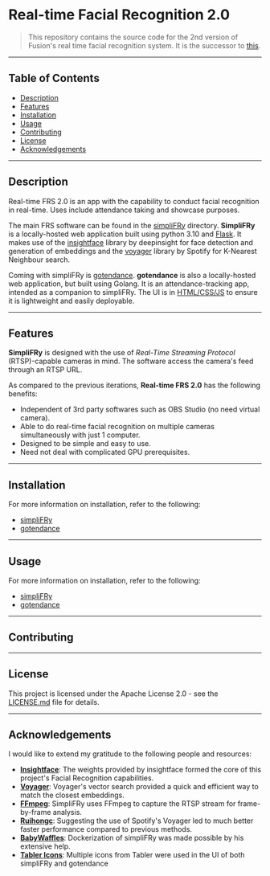 # Real-time Facial Recognition 2.0

> This repository contains the source code for the 2nd version of Fusion's real time facial recognition system. It is the successor to [this](https://github.com/CJBuzz/FRS).

---

## Table of Contents

- [Description](#description)
- [Features](#features)
- [Installation](#installation)
- [Usage](#usage)
- [Contributing](#contributing)
- [License](#license)
- [Acknowledgements](#acknowledgements)

---

## Description

Real-time FRS 2.0 is an app with the capability to conduct facial recognition in real-time. Uses include attendance taking and showcase purposes.

The main FRS software can be found in the [simpliFRy](https://github.com/CJBuzz/Real-time-FRS-2.0/tree/main/simpliFRy) directory. **SimpliFRy** is a locally-hosted web application built using python 3.10 and [Flask](https://github.com/pallets/flask). It makes use of the [insightface](https://github.com/deepinsight/insightface) library by deepinsight for face detection and generation of embeddings and the [voyager](https://github.com/spotify/voyager) library by Spotify for K-Nearest Neighbour search.

Coming with simpliFRy is [gotendance](https://github.com/CJBuzz/Real-time-FRS-2.0/tree/main/gotendance). **gotendance** is also a locally-hosted web application, but built using Golang. It is an attendance-tracking app, intended as a companion to simpliFRy. The UI is in <ins>HTML/CSS/JS</ins> to ensure it is lightweight and easily deployable.

---

## Features

**SimpliFRy** is designed with the use of *Real-Time Streaming Protocol* (RTSP)-capable cameras in mind. The software access the camera's feed through an RTSP URL.

As compared to the previous iterations, **Real-time FRS 2.0** has the following benefits:

- Independent of 3rd party softwares such as OBS Studio (no need virtual camera).
- Able to do real-time facial recognition on multiple cameras simultaneously with just 1 computer.
- Designed to be simple and easy to use.
- Need not deal with complicated GPU prerequisites.

---

## Installation

For more information on installation, refer to the following:
- [simpliFRy](./simplifry/ReadME.md#installation)
- [gotendance](./gotendance/ReadME.md#installation)

---

## Usage

For more information on installation, refer to the following:
- [simpliFRy](./simpliFRy/ReadME.md#usage)
- [gotendance](./gotendance/ReadME.md#usage)

---

## Contributing

---

## License 

This project is licensed under the Apache License 2.0 - see the [LICENSE.md](https://github.com/CJBuzz/Real-time-FRS-2.0/blob/main/LICENSE) file for details.

---

## Acknowledgements

I would like to extend my gratitude to the following people and resources:
- [**Insightface**](https://github.com/deepinsight/insightface): The weights provided by insightface formed the core of this project's Facial Recognition capabilities.
- [**Voyager**](https://github.com/spotify/voyager): Voyager's vector search provided a quick and efficient way to match the closest embeddings.
- [**FFmpeg**](https://www.ffmpeg.org/): SimpliFRy uses FFmpeg to capture the RTSP stream for frame-by-frame analysis.
- [**Ruihongc**](https://github.com/ruihongc): Suggesting the use of Spotify's Voyager led to much better faster performance compared to previous methods.
- [**BabyWaffles**](https://github.com/BabyWaffles): Dockerization of simpliFRy was made possible by his extensive help.
- [**Tabler Icons**](https://tabler.io/icons): Multiple icons from Tabler were used in the UI of both simpliFRy and gotendance
